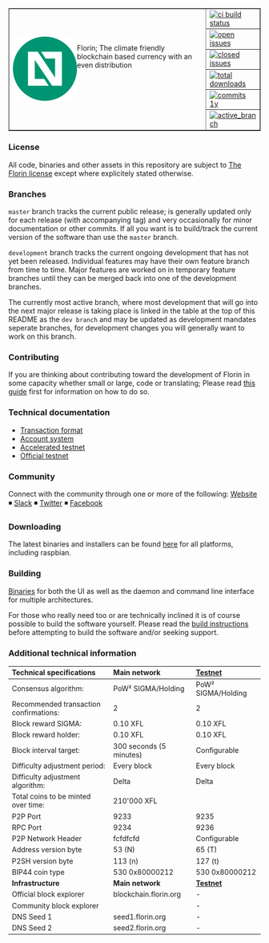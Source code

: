 <table cellspacing="0" cellpadding="0" color="grey" border="1px">
  <tr border=0>
    <td border="0px" width="80%" rowspan="7">
      <a href="https://www.florin.org">
        <img align="left" src="./src/frontend/electron/img/icon_128.png" alt="Florin"/>
      </a>
      <p>Florin; The climate friendly blockchain based currency with an even distribution<br/>
    </td>
    <td width="20%" border=0>
      <a href="#">
        <img height="20px" src="https://travis-ci.org/novocurrency/novocurrency-core.svg?branch=master" alt="ci build status"/>
      </a>
    </td>
  </tr>
  <tr border=0>
    <td>
      <a href="https://github.com/novocurrency/novocurrency-core/issues">
        <img  height="20px" src="https://img.shields.io/github/issues/novocurrency/novocurrency-core.svg?color=blue" alt="open issues"/>
    </td>
  </tr>
  <tr border=0>
    <td>
      <a href="https://github.com/novocurrency/novocurrency-core/issues?q=is%3Aissue+is%3Aclosed">
        <img  height="20px" src="https://img.shields.io/github/issues-closed/novocurrency/novocurrency-core.svg?color=blue" alt="closed issues"/>
      </a>
    </td>
  </tr>
  <tr border=0>
    <td border=0>
      <a href="https://github.com/novocurrency/novocurrency-core/releases">
        <img height="20px" src="https://img.shields.io/github/downloads/novocurrency/novocurrency-core/total.svg?color=blue" alt="total downloads"/>
      </a>
    </td>
  </tr>
  <tr border=0>
    <td>
      <a href="https://github.com/novocurrency/novocurrency-core/commits/master">
        <img height="20px" src="https://img.shields.io/github/commit-activity/y/novocurrency/novocurrency-core.svg" alt="commits 1y"/>
      </a>
    </td>
  </tr>
  <tr>
    <td>
      <a href="https://github.com/novocurrency/novocurrency-core/compare/master@%7B12month%7D...development">
        <img height="20px" src="https://img.shields.io/badge/dev%20branch-development-blue.svg" alt="active_branch"/>
      </a>
    </td>
  </tr>
</table>



### License
All code, binaries and other assets in this repository are subject to [The Florin license](https://github.com/novocurrency/novocurrency-core/blob/master/COPYING_florin) except where explicitely stated otherwise.

### Branches
`master` branch tracks the current public release; is generally updated only for each release (with accompanying tag) and very occasionally for minor documentation or other commits. If all you want is to build/track the current version of the software than use the `master` branch.

`development` branch tracks the current ongoing development that has not yet been released. Individual features may have their own feature branch from time to time.
Major features are worked on in temporary feature branches until they can be merged back into one of the development branches.

The currently most active branch, where most development that will go into the next major release is taking place is linked in the table at the top of this README as the `dev branch` and may be updated as development mandates seperate branches, for development changes you will generally want to work on this branch.

### Contributing
If you are thinking about contributing toward the development of Florin in some capacity whether small or large, code or translating; Please read [this guide](./CONTRIBUTING.md) first for information on how to do so.

### Technical documentation
* [Transaction format](./technical_documentation/transaction_format.md)
* [Account system](./technical_documentation/account_system.md)
* [Accelerated testnet](./technical_documentation/accelerated_testnet.md)
* [Official testnet](./technical_documentation/accelerated_testnet.md#official-testnet)


### Community
Connect with the community through one or more of the following:
[Website](https://novocurrency.com) ◾ [Slack](https://novocurrency.slack.com) ◾ [Twitter](http://twitter.com/novocurrency) ◾ [Facebook](http://facebook.com/novocurrency)


### Downloading
The latest binaries and installers can be found [here](https://github.com/novocurrency/novocurrency-core/releases) for all platforms, including raspbian.

### Building
[Binaries](https://github.com/novocurrency/novocurrency-core/releases) for both the UI as well as the daemon and command line interface for multiple architectures.

For those who really need too or are technically inclined it is of course possible to build the software yourself. Please read the [build instructions](./doc/building.md) before attempting to build the software and/or seeking support.

### Additional technical information
|Technical specifications|Main network|[Testnet](./technical_documentation/accelerated_testnet.md#official-testnet)|
|:-----------|:---------|:---------|
|Consensus algorithm:|PoW² SIGMA/Holding|PoW² SIGMA/Holding|
|Recommended transaction confirmations:|2|2|
|Block reward SIGMA:|0.10 XFL|0.10 XFL|
|Block reward holder:|0.10 XFL|0.10 XFL|
|Block interval target:|300 seconds (5 minutes)|Configurable|
|Difficulty adjustment period:|Every block|Every block|
|Difficulty adjustment algorithm:|Delta|Delta|
|Total coins to be minted over time:|210'000 XFL||
|P2P Port|9233|9235|
|RPC Port|9234|9236|
|P2P Network Header|fcfdfcfd|Configurable|
|Address version byte|53 (N)|65 (T)|
|P2SH version byte|113 (n)|127 (t)|
|BIP44 coin type|530 0x80000212|530 0x80000212|
|**Infrastructure**|**Main network**|**[Testnet](./technical_documentation/accelerated_testnet.md#official-testnet)**|
|Official block explorer|blockchain.florin.org|-|
|Community block explorer||-|
|DNS Seed 1|seed1.florin.org|-|
|DNS Seed 2|seed2.florin.org|-|
